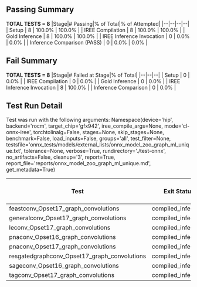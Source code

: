 ## Passing Summary

**TOTAL TESTS = 8**
|Stage|# Passing|% of Total|% of Attempted|
|--|--|--|--|
| Setup | 8 | 100.0% | 100.0% |
| IREE Compilation | 8 | 100.0% | 100.0% |
| Gold Inference | 8 | 100.0% | 100.0% |
| IREE Inference Invocation | 0 | 0.0% | 0.0% |
| Inference Comparison (PASS) | 0 | 0.0% | 0.0% |
## Fail Summary

**TOTAL TESTS = 8**
|Stage|# Failed at Stage|% of Total|
|--|--|--|
| Setup | 0 | 0.0% |
| IREE Compilation | 0 | 0.0% |
| Gold Inference | 0 | 0.0% |
| IREE Inference Invocation | 8 | 100.0% |
| Inference Comparison | 0 | 0.0% |
## Test Run Detail
Test was run with the following arguments:
Namespace(device='hip', backend='rocm', target_chip='gfx942', iree_compile_args=None, mode='cl-onnx-iree', torchtolinalg=False, stages=None, skip_stages=None, benchmark=False, load_inputs=False, groups='all', test_filter=None, testsfile='onnx_tests/models/external_lists/onnx_model_zoo_graph_ml_unique.txt', tolerance=None, verbose=True, rundirectory='./test-onnx', no_artifacts=False, cleanup='3', report=True, report_file='reports/onnx_model_zoo_graph_ml_unique.md', get_metadata=True)

| Test | Exit Status | Mean Benchmark Time (ms) | Notes |
|--|--|--|--|
| feastconv_Opset17_graph_convolutions | compiled_inference | None | |
| generalconv_Opset17_graph_convolutions | compiled_inference | None | |
| leconv_Opset17_graph_convolutions | compiled_inference | None | |
| pnaconv_Opset16_graph_convolutions | compiled_inference | None | |
| pnaconv_Opset17_graph_convolutions | compiled_inference | None | |
| resgatedgraphconv_Opset17_graph_convolutions | compiled_inference | None | |
| sageconv_Opset16_graph_convolutions | compiled_inference | None | |
| tagconv_Opset17_graph_convolutions | compiled_inference | None | |

